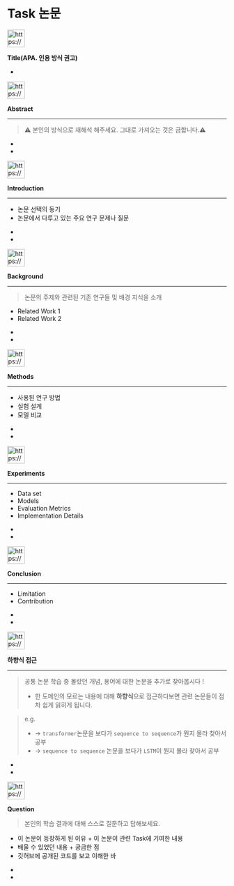 # Task 논문

<aside>
<img src="https://www.notion.so/icons/hexagon_green.svg" alt="https://www.notion.so/icons/hexagon_green.svg" width="40px" />

**Title(APA. 인용 방식 권고)**

</aside>

- 

<aside>
<img src="https://www.notion.so/icons/hexagon_green.svg" alt="https://www.notion.so/icons/hexagon_green.svg" width="40px" />

**Abstract**

---

> ⚠️ 본인의 방식으로 재해석 해주세요. 그대로 가져오는 것은 금합니다.⚠️
> 
</aside>

- 
- 

<aside>
<img src="https://www.notion.so/icons/hexagon-one-sixth_green.svg" alt="https://www.notion.so/icons/hexagon-one-sixth_green.svg" width="40px" />

**Introduction**

---

- 논문 선택의 동기
- 논문에서 다루고 있는 주요 연구 문제나 질문
</aside>

- 
- 

<aside>
<img src="https://www.notion.so/icons/hexagon-two-sixths_green.svg" alt="https://www.notion.so/icons/hexagon-two-sixths_green.svg" width="40px" />

**Background**

---

> 논문의 주제와 관련된 기존 연구들 및 배경 지식을 소개
> 
- Related Work 1
- Related Work 2
</aside>

- 
- 

<aside>
<img src="https://www.notion.so/icons/hexagon-three-sixths_green.svg" alt="https://www.notion.so/icons/hexagon-three-sixths_green.svg" width="40px" />

**Methods**

---

- 사용된 연구 방법
- 실험 설계
- 모델 비교
</aside>

- 
- 

[](https://www.notion.so)

<aside>
<img src="https://www.notion.so/icons/hexagon-four-sixths_green.svg" alt="https://www.notion.so/icons/hexagon-four-sixths_green.svg" width="40px" />

**Experiments**

---

- Data set
- Models
- Evaluation Metrics
- Implementation Details
</aside>

- 
- 

<aside>
<img src="https://www.notion.so/icons/hexagon-five-sixths_green.svg" alt="https://www.notion.so/icons/hexagon-five-sixths_green.svg" width="40px" />

**Conclusion**

---

- Limitation
- Contribution
</aside>

- 
- 

<aside>
<img src="https://www.notion.so/icons/hexagon-alternate_green.svg" alt="https://www.notion.so/icons/hexagon-alternate_green.svg" width="40px" />

**하향식 접근**

---

> 공통 논문 학습 중 몰랐던 개념, 용어에 대한 논문을 추가로 찾아봅시다 !
> 
> - 한 도메인의 모르는 내용에 대해 **하향식**으로 접근하다보면 관련 논문들이 점차 쉽게 읽히게 됩니다.

> e.g.
> 
> - → `transformer`논문을 보다가 `sequence to sequence`가 뭔지 몰라 찾아서 공부
> - → `sequence to sequence` 논문을 보다가 `LSTM`이 뭔지 몰라 찾아서 공부
</aside>

- 
- 

<aside>
<img src="https://www.notion.so/icons/thought-dialogue_green.svg" alt="https://www.notion.so/icons/thought-dialogue_green.svg" width="40px" />

**Question**

> 본인의 학습 결과에 대해 스스로 질문하고 답해보세요.
> 
- 이 논문이 등장하게 된 이유 + 이 논문이 관련 Task에 기여한 내용
- 배울 수 있었던 내용 + 궁금한 점
- 깃허브에 공개된 코드를 보고 이해한 바
</aside>

- 
-